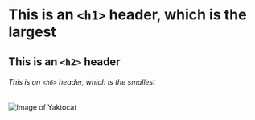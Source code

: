 # This is an `<h1>` header, which is the largest

## This is an `<h2>` header

###### This is an `<h6>` header, which is the smallest

![Image of Yaktocat](https://www.falcom.co.jp/sen4/assets/character/detail/visual/altina.png)
